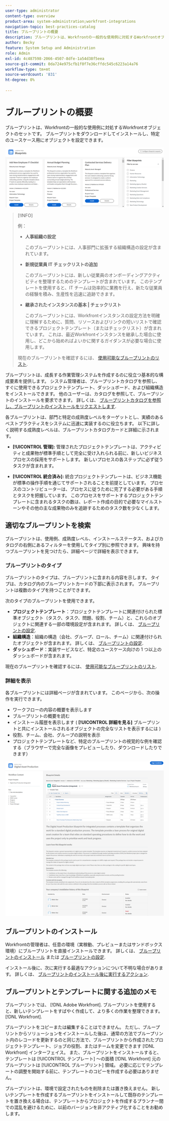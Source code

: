 ```yaml
---
user-type: administrator
content-type: overview
product-area: system-administration;workfront-integrations
navigation-topic: best-practices-catalog
title: ブループリントの概要
description: ブループリントは、Workfrontの一般的な使用例に対処するWorkfrontオブジェクトのセットです。 ブループリントをダウンロードしてインストールし、特定のユースケース用にオブジェクトを設定できます。
author: Becky
feature: System Setup and Administration
role: Admin
exl-id: 4c487598-2066-4507-8dfe-1a54d38f5eea
source-git-commit: 0da724e975cfb1f0f7e36cffdc545c6223a14a76
workflow-type: tm+mt
source-wordcount: '831'
ht-degree: 0%

---
```


# ブループリントの概要

<!--Audited: 01/2024-->

ブループリントは、Workfrontの一般的な使用例に対処するWorkfrontオブジェクトのセットです。 ブループリントをダウンロードしてインストールし、特定のユースケース用にオブジェクトを設定できます。

![](assets/blueprints-main-page-catalog.png)

>[!INFO]
>
>例：
>
>* **人事組織の設定**
>
>   このブループリントには、人事部門に拡張する組織構造の設定が含まれています。
>
>* **新規従業員 IT チェックリストの追加**
>
>   このブループリントには、新しい従業員のオンボーディングアクティビティを整理するためのテンプレートが含まれています。 このテンプレートを使用すると、IT チームは効率的に業務を行え、新たな従業員の経験を積み、生産性を迅速に追跡できます。
>
>* **継承されたインスタンスの基本 | チェックリスト**
>
>    このブループリントには、Workfrontインスタンスの設定方法を明確に理解するために、質問、リソースおよびリンクの短いリストで確認できるプロジェクトテンプレート（またはチェックリスト）が含まれています。 これは、最近Workfrontインスタンスを継承した場合に使用し、どこから始めればよいかに関するガイダンスが必要な場合に使用します。
>
>現在のブループリントを確認するには、 [使用可能なブループリントのリスト](/help/quicksilver/administration-and-setup/blueprints/list-of-available-blueprints.md).


ブループリントは、成長する作業管理システムを作成するのに役立つ基本的な構成要素を提供します。 システム管理者は、ブループリントカタログを参照し、すぐに使用できるプロジェクトテンプレート、ダッシュボード、および組織構造をインストールできます。 他のユーザーは、カタログを参照して、ブループリントのインストールを要求できます。 詳しくは、 [ブループリントカタログを参照し、ブループリントのインストールをリクエストします](../../administration-and-setup/blueprints/browse-catalog.md).

各ブループリントは、部門と特定の成熟度レベルをターゲットとし、実績のあるベストプラクティスをシステムに迅速に実装するのに役立ちます。 以下に詳しく説明する成熟度レベルは、ブループリントカタログカードと詳細に示されます。

* **[!UICONTROL 管理]:** 管理されたプロジェクトテンプレートは、アクティビティと成果物が標準手順として完全に受け入れられる前に、新しいビジネスプロセスの採用をサポートします。 新しいプロセスの各ステップに必ず従うタスクが含まれます。

* **[!UICONTROL 統合済み]:** 統合プロジェクトテンプレートは、ビジネス機能が標準の操作手順を通じてサポートされることを前提としています。 プロセスのコントリビューターは、プロセスに従うために完了する必要がある手順とタスクを把握しています。 このプロセスをサポートするプロジェクトテンプレートに含まれるタスクの数は、レポート作成の目的で必要なマイルストーンやその他の主な成果物のみを追跡するためのタスク数を少なくします。

## 適切なブループリントを検索

ブループリントは、使用例、成熟度レベル、インストールステータス、およびカタログの右側にあるフィルターを使用してタイプ別に参照できます。 興味を持つブループリントを見つけたら、詳細ページで詳細を表示できます。

### ブループリントのタイプ

ブループリントのタイプは、ブループリントに含まれる内容を示します。 タイプは、カタログ内のブループリントカードの下部に表示されます。 ブループリントは複数のタイプを持つことができます。

次のタイプのブループリントを使用できます。

* **プロジェクトテンプレート**：プロジェクトテンプレートに関連付けられた標準オブジェクト（タスク、タスク、問題、役割、チーム）と、これらのオブジェクトに関連する一部の環境設定が含まれます。 詳しくは、 [ブループリントの設定](../../administration-and-setup/blueprints/configure-template-package.md).
* **組織構造**：組織の構造（会社、グループ、ロール、チーム）に関連付けられたオブジェクトが含まれます。 詳しくは、 [ブループリントの設定](../../administration-and-setup/blueprints/configure-template-package.md).
* **ダッシュボード**：実装サービスなど、特定のユースケース向けの 1 つ以上のダッシュボードが含まれます。
<!--
* Request queues: Includes one or more projects configured as request queues.
* Custom forms: Includes custom forms attached to another object type, such as a project or portfolio.
* Setup features: Includes one or more elements that are configured in the Setup area of Workfront, such as layout templates.
-->

現在のブループリントを確認するには、 [使用可能なブループリントのリスト](/help/quicksilver/administration-and-setup/blueprints/list-of-available-blueprints.md).

### 詳細を表示

各ブループリントには詳細ページが含まれています。 このページから、次の操作を実行できます。

* ワークフローの内容の概要を表示します
* ブループリントの概要を読む
* インストール履歴を表示します ( **[!UICONTROL 詳細を見る]** ブループリントと共にインストールされるオブジェクトの完全なリストを表示するには )
* 役割、チーム、会社、グループの説明を表示
* プロジェクトテンプレートなど、特定のブループリントの視覚的な例を確認する（ブラウザーで完全な画像をプレビューしたり、ダウンロードしたりできます）

![[!UICONTROL ブループリントの詳細] ページ](assets/blueprint-details-page-2022.png)

## ブループリントのインストール

Workfrontの管理者は、任意の環境（実稼動、プレビューまたはサンドボックス環境）にブループリントを直接インストールできます。 詳しくは、 [ブループリントのインストール](../../administration-and-setup/blueprints/blueprints-install.md) または [ブループリントの設定](../../administration-and-setup/blueprints/configure-template-package.md).

インストール後に、次に実行する最適なアクションについて不明な場合があります。 詳しくは、 [ブループリントのインストール後に実行するアクション](../../administration-and-setup/blueprints/best-next-actions-after-install.md).

## ブループリントとテンプレートに関する追加のメモ

ブループリントでは、 [!DNL Adobe Workfront]. ブループリントを使用すると、新しいテンプレートをすばやく作成して、より多くの作業を整理できます。 [!DNL Workfront].

ブループリントをコピーまたは編集することはできません。 ただし、ブループリントからソリューションをインストールした後は、通常の方法でブループリント内のレコードを更新するのと同じ方法で、ブループリントから作成されたプロジェクトテンプレート、ジョブの役割、またはチームを変更できます [!DNL Workfront] インターフェイス。 また、ブループリントをインストールすると、テンプレートは [!UICONTROL テンプレート] ～の面積 [!DNL Workfront] 元のブループリントは [!UICONTROL ブループリント] 領域。 必要に応じてテンプレートの調整を開始する前に、テンプレートのコピーを作成する必要はありません。

ブループリントは、環境で設定されたものを削除または置き換えません。 新しいテンプレートを作成するブループリントをインストールして既存のテンプレートを置き換える場合は、テンプレートからプロジェクトを作成するプランナー間での混乱を避けるために、以前のバージョンを非アクティブ化することをお勧めします。
